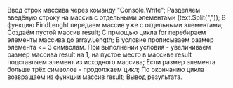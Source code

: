 Ввод строк массива через команду "Console.Write";
Разделяем введёную строку на массив с отдельными элементами (text.Split(","));
В функцию FindLenght передаем массив уже с отдельными элементами;
Создаём пустой массив result;
С прмощью цикла for перебираем элементы массива до array.Length;
В условие прописываем размер элемента <= 3 символам. 
При выполнении условия - увеличиваем размер массива result на 1, на пустое место в массиве result подставляем элемент из исходного массива;
Если размер элемента больше трёх символов - продолжаем цикл;
По окончанию цикла возвращаем из функции массив result;
Вывод результата.

